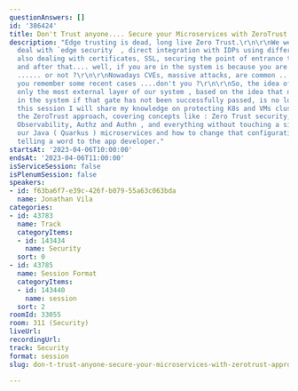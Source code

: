 ```yaml
---
questionAnswers: []
id: '386424'
title: Don't Trust anyone.... Secure your Microservices with ZeroTrust approach.
description: "Edge trusting is dead, long live Zero Trust.\r\n\r\nWe were used to
  deal with `edge security` , direct integration with IDPs using different libraries,
  also dealing with certificates, SSL, securing the point of entrance to our system,
  and after that.... well, if you are in the system is because you are allowed to
  ...... or not ?\r\n\r\nNowadays CVEs, massive attacks, are common .... for sure
  you remember some recent cases ....don't you ?\r\n\r\nSo, the idea of protecting
  only the most external layer of our system , based on the idea that nobody can be
  in the system if that gate has not been successfully passed, is no longer valid.\r\n\r\nIn
  this session I will share my knowledge on protecting K8s and VMs clusters following
  the ZeroTrust approach, covering concepts like : Zero Trust security, SSL transport,
  Observability, Authz and Authn , and everything without touching a single line of
  our Java ( Quarkus ) microservices and how to change that configuration without
  telling a word to the app developer."
startsAt: '2023-04-06T10:00:00'
endsAt: '2023-04-06T11:00:00'
isServiceSession: false
isPlenumSession: false
speakers:
- id: f63ba6f7-e39c-426f-b079-55a63c063bda
  name: Jonathan Vila
categories:
- id: 43783
  name: Track
  categoryItems:
  - id: 143434
    name: Security
  sort: 0
- id: 43785
  name: Session Format
  categoryItems:
  - id: 143440
    name: session
  sort: 2
roomId: 33055
room: 311 (Security)
liveUrl: 
recordingUrl: 
track: Security
format: session
slug: don-t-trust-anyone-secure-your-microservices-with-zerotrust-approach

---
```

